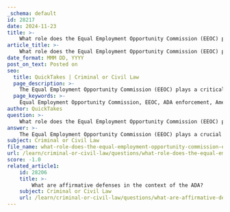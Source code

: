 ```yaml
---
_schema: default
id: 28217
date: 2024-11-23
title: >-
    What role does the Equal Employment Opportunity Commission (EEOC) play in ADA enforcement?
article_title: >-
    What role does the Equal Employment Opportunity Commission (EEOC) play in ADA enforcement?
date_format: MMM DD, YYYY
post_on_text: Posted on
seo:
  title: QuickTakes | Criminal or Civil Law
  page_description: >-
    The Equal Employment Opportunity Commission (EEOC) plays a critical role in enforcing the Americans with Disabilities Act (ADA), addressing employment discrimination against individuals with disabilities. It facilitates complaint filing, conducts investigations, seeks resolutions through conciliation, engages in litigation, provides education, and monitors compliance to promote awareness and ensure justice for affected individuals.
  page_keywords: >-
    Equal Employment Opportunity Commission, EEOC, ADA enforcement, Americans with Disabilities Act, employment discrimination, complaints, investigation, conciliation, litigation, education, outreach, compliance monitoring, disability discrimination, reasonable accommodations
author: QuickTakes
question: >-
    What role does the Equal Employment Opportunity Commission (EEOC) play in ADA enforcement?
answer: >-
    The Equal Employment Opportunity Commission (EEOC) plays a crucial role in the enforcement of the Americans with Disabilities Act (ADA), specifically under Title I, which addresses employment discrimination against individuals with disabilities. Here are the key functions and responsibilities of the EEOC in this context:\n\n1. **Enforcement of the ADA**: The EEOC is responsible for enforcing the provisions of the ADA that prohibit discrimination in employment based on disability. This includes overseeing compliance by private employers, state and local governments, employment agencies, and labor unions.\n\n2. **Filing Complaints**: Individuals who believe they have experienced discrimination due to their disability can file a complaint with the EEOC. This complaint is referred to as a "charge of discrimination." The EEOC investigates these charges to determine whether there is reasonable cause to believe that discrimination has occurred.\n\n3. **Investigation and Conciliation**: Upon receiving a charge, the EEOC conducts an investigation, which may involve gathering evidence, interviewing witnesses, and reviewing relevant documents. If the investigation finds reasonable cause, the EEOC attempts to resolve the issue through conciliation, which is a voluntary process where the EEOC facilitates negotiations between the complainant and the employer to reach a settlement.\n\n4. **Litigation**: If conciliation efforts fail, the EEOC has the authority to file lawsuits against employers on behalf of individuals who have been discriminated against. This legal action aims to enforce the ADA and seek remedies for the affected individuals.\n\n5. **Education and Outreach**: The EEOC also engages in educational initiatives to inform both employers and employees about their rights and responsibilities under the ADA. This includes providing resources, guidance, and training on how to comply with the law and implement reasonable accommodations for employees with disabilities.\n\n6. **Monitoring Compliance**: The EEOC monitors compliance with agreements reached during conciliation and ensures that employers adhere to the ADA's requirements, such as making reasonable accommodations for employees with disabilities.\n\n7. **Statistical Reporting**: The EEOC collects and analyzes data on disability discrimination charges, which helps to identify trends and inform policy decisions. Since the EEOC began enforcing the ADA in July 1992, the number of charges alleging disability discrimination has significantly increased, indicating a growing awareness and utilization of the protections offered by the ADA.\n\nIn summary, the EEOC serves as the primary federal agency responsible for enforcing the ADA in employment contexts, providing a mechanism for individuals to seek justice and ensuring that employers comply with anti-discrimination laws. Through its investigative, conciliatory, and educational efforts, the EEOC aims to eliminate discrimination against individuals with disabilities in the workplace.
subject: Criminal or Civil Law
file_name: what-role-does-the-equal-employment-opportunity-commission-eeoc-play-in-ada-enforcement.md
url: /learn/criminal-or-civil-law/questions/what-role-does-the-equal-employment-opportunity-commission-eeoc-play-in-ada-enforcement
score: -1.0
related_article1:
    id: 28206
    title: >-
        What are affirmative defenses in the context of the ADA?
    subject: Criminal or Civil Law
    url: /learn/criminal-or-civil-law/questions/what-are-affirmative-defenses-in-the-context-of-the-ada
---
```


&nbsp;
